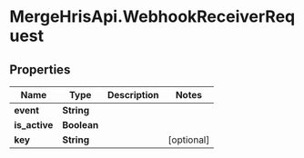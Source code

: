 # MergeHrisApi.WebhookReceiverRequest

## Properties

Name | Type | Description | Notes
------------ | ------------- | ------------- | -------------
**event** | **String** |  | 
**is_active** | **Boolean** |  | 
**key** | **String** |  | [optional] 



